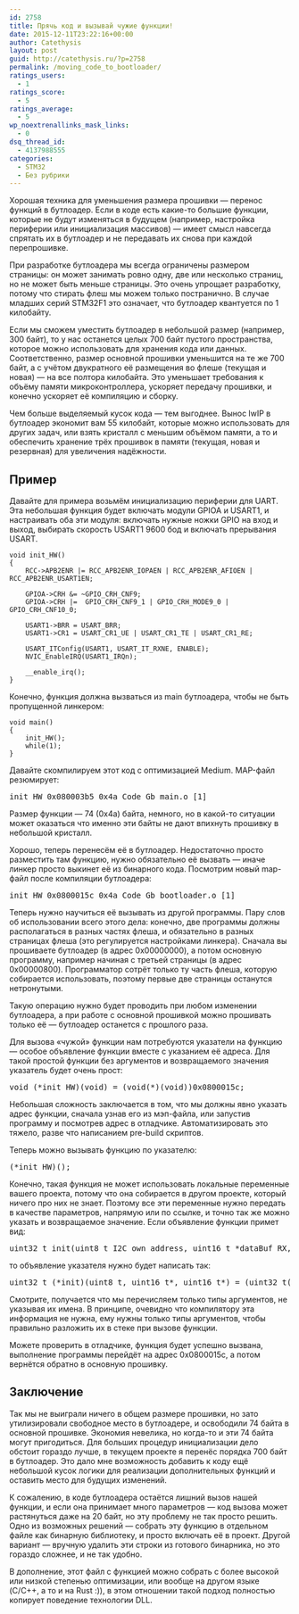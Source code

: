 ```yaml
---
id: 2758
title: Прячь код и вызывай чужие функции!
date: 2015-12-11T23:22:16+00:00
author: Catethysis
layout: post
guid: http://catethysis.ru/?p=2758
permalink: /moving_code_to_bootloader/
ratings_users:
  - 1
ratings_score:
  - 5
ratings_average:
  - 5
wp_noextrenallinks_mask_links:
  - 0
dsq_thread_id:
  - 4137988555
categories:
  - STM32
  - Без рубрики
---
```

Хорошая техника для уменьшения размера прошивки &#8212; перенос функций в бутлоадер. Если в коде есть какие-то большие функции, которые не будут изменяться в будущем (например, настройка периферии или инициализация массивов) &#8212; имеет смысл навсегда спрятать их в бутлоадер и не передавать их снова при каждой перепрошивке.

При разработке бутлоадера мы всегда ограничены размером страницы: он может занимать ровно одну, две или несколько страниц, но не может быть меньше страницы. Это очень упрощает разработку, потому что стирать флеш мы можем только постранично. В случае младших серий STM32F1 это означает, что бутлоадер квантуется по 1 килобайту.

Если мы сможем уместить бутлоадер в небольшой размер (например, 300 байт), то у нас останется целых 700 байт пустого пространства, которое можно использовать для хранения кода или данных. Соответственно, размер основной прошивки уменьшится на те же 700 байт, а с учётом двукратного её размещения во флеше (текущая и новая) &#8212; на все полтора килобайта. Это уменьшает требования к объёму памяти микроконтроллера, ускоряет передачу прошивки, и конечно ускоряет её компиляцию и сборку.

Чем больше выделяемый кусок кода &#8212; тем выгоднее. Вынос lwIP в бутлоадер экономит вам 55 килобайт, которые можно использовать для других задач, или взять кристалл с меньшим объёмом памяти, а то и обеспечить хранение трёх прошивок в памяти (текущая, новая и резервная) для увеличения надёжности.

<!--more-->

## Пример

Давайте для примера возьмём инициализацию периферии для UART. Эта небольшая функция будет включать модули GPIOA и USART1, и настраивать оба эти модуля: включать нужные ножки GPIO на вход и выход, выбирать скорость USART1 9600 бод и включать прерывания USART.

<pre><code class="cpp">void init_HW()
{
	RCC-&gt;APB2ENR |= RCC_APB2ENR_IOPAEN | RCC_APB2ENR_AFIOEN | RCC_APB2ENR_USART1EN;

	GPIOA-&gt;CRH &= ~GPIO_CRH_CNF9;
	GPIOA-&gt;CRH |=  GPIO_CRH_CNF9_1 | GPIO_CRH_MODE9_0 | GPIO_CRH_CNF10_0;

	USART1-&gt;BRR = USART_BRR;
	USART1-&gt;CR1 = USART_CR1_UE | USART_CR1_TE | USART_CR1_RE;

	USART_ITConfig(USART1, USART_IT_RXNE, ENABLE);
	NVIC_EnableIRQ(USART1_IRQn);

	__enable_irq();
}</code></pre>

Конечно, функция должна вызваться из main бутлоадера, чтобы не быть пропущенной линкером:

<pre><code class="cpp">void main()
{
	init_HW();
	while(1);
}</code></pre>

Давайте скомпилируем этот код с оптимизацией Medium. MAP-файл резюмирует:

<pre>init_HW 0x080003b5 0x4a Code Gb main.o [1]</pre>

Размер функции &#8212; 74 (0x4a) байта, немного, но в какой-то ситуации может оказаться что именно эти байты не дают впихнуть прошивку в небольшой кристалл.

Хорошо, теперь перенесём её в бутлоадер. Недостаточно просто разместить там функцию, нужно обязательно её вызвать &#8212; иначе линкер просто выкинет её из бинарного кода. Посмотрим новый map-файл после компиляции бутлоадера:

<pre>init_HW 0x0800015c 0x4a Code Gb bootloader.o [1]</pre>

Теперь нужно научиться её вызывать из другой программы. Пару слов об использовании всего этого дела: конечно, две программы должны располагаться в разных частях флеша, и обязательно в разных страницах флеша (это регулируется настройками линкера). Сначала вы прошиваете бутлоадер (в адрес 0x00000000), а потом основную программу, например начиная с третьей страницы (в адрес 0x00000800). Программатор сотрёт только ту часть флеша, которую собирается использовать, поэтому первые две страницы останутся нетронутыми.

Такую операцию нужно будет проводить при любом изменении бутлоадера, а при работе с основной прошивкой можно прошивать только её &#8212; бутлоадер останется с прошлого раза.

Для вызова &#171;чужой&#187; функции нам потребуются указатели на функцию &#8212; особое объявление функции вместе с указанием её адреса. Для такой простой функции без аргументов и возвращаемого значения указатель будет очень прост:

<pre>void (*init_HW)(void) = (void(*)(void))0x0800015c;</pre>

Небольшая сложность заключается в том, что мы должны явно указать адрес функции, сначала узнав его из мэп-файла, или запустив программу и посмотрев адрес в отладчике. Автоматизировать это тяжело, разве что написанием pre-build скриптов.

Теперь можно вызывать функцию по указателю:

<pre>(*init_HW)();</pre>

Конечно, такая функция не может использовать локальные переменные вашего проекта, потому что она собирается в другом проекте, который ничего про них не знает. Поэтому все эти переменные нужно передать в качестве параметров, напрямую или по ссылке, и точно так же можно указать и возвращаемое значение. Если объявление функции примет вид:

<pre>uint32_t init(uint8_t I2C_own_address, uint16_t *dataBuf_RX, uint16_t *dataBuf_TX)</pre>

то объявление указателя нужно будет написать так:

<pre>uint32_t (*init)(uint8_t, uint16_t*, uint16_t*) = (uint32_t(*)(uint8_t, uint16_t*, uint16_t*))0x0800015c;</pre>

Смотрите, получается что мы перечисляем только типы аргументов, не указывая их имена. В принципе, очевидно что компилятору эта информация не нужна, ему нужны только типы аргументов, чтобы правильно разложить их в стеке при вызове функции.

Можете проверить в отладчике, функция будет успешно вызвана, выполнение программы перейдёт на адрес 0x0800015c, а потом вернётся обратно в основную прошивку.

## Заключение

Так мы не выиграли ничего в общем размере прошивки, но зато утилизировали свободное место в бутлоадере, и освободили 74 байта в основной прошивке. Экономия невелика, но когда-то и эти 74 байта могут пригодиться. Для больших процедур инициализации дело обстоит гораздо лучше, в текущем проекте я перенёс порядка 700 байт в бутлоадер. Это дало мне возможность добавить к коду ещё небольшой кусок логики для реализации дополнительных функций и оставить место для будущих изменений.

К сожалению, в коде бутлоадера остаётся лишний вызов нашей функции, и если она принимает много параметров &#8212; код вызова может растянуться даже на 20 байт, но эту проблему не так просто решить. Одно из возможных решений &#8212; собрать эту функцию в отдельном файле как бинарную библиотеку, и просто включать её в проект. Другой вариант &#8212; вручную удалить эти строки из готового бинарника, но это гораздо сложнее, и не так удобно.

В дополнение, этот файл с функцией можно собрать с более высокой или низкой степенью оптимизации, или вообще на другом языке (C/C++, а то и на Rust :)), в этом отношении такой подход полностью копирует поведение технологии DLL.